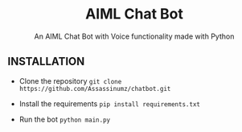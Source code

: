 <h1 align = "center"> AIML Chat Bot </h1>

<p align="center">
An AIML Chat Bot with Voice functionality made with Python
</p>

## INSTALLATION
* Clone the repository
`git clone https://github.com/Assassinumz/chatbot.git`

* Install the requirements
`pip install requirements.txt`

* Run the bot
`python main.py`


